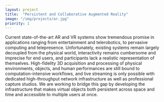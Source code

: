 ```yaml
---
layout: project
title:  "Persistent and Collaborative Augmented Reality"
image: "/img/projects/ar.jpg"
priority: 1
---
```

Current state-of-the-art AR and VR systems show tremendous promise in applications 
ranging from entertainment and telerobotics, to pervasive computing and telepresence. 
Unfortunately, existing systems remain largely decoupled from the physical world, 
interactivity remains cumbersome and imprecise for end users, and participants lack 
a realistic representation of themselves. High-fidelity 3D acquisition and processing 
of physical environments, objects, and human performances are still bound to 
computation-intensive workflows, and live streaming is only possible with dedicated 
high-throughput network infrastructure as well as professional capture studios. We are 
working to bridge this gap by developing the infrastructure that makes virtual objects both 
persistent across space and time and accessible to multiple users at once.
